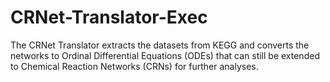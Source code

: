 # CRNet-Translator-Exec
The CRNet Translator extracts the datasets from KEGG and converts the networks to Ordinal Differential Equations (ODEs) that can still be extended to Chemical Reaction Networks (CRNs) for further analyses.
